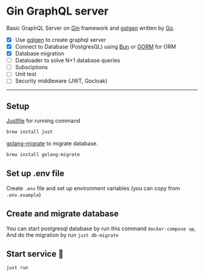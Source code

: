 # Gin GraphQL server

Basic GraphQL Server on [Gin](https://github.com/gin-gonic/gin) framework and [gqlgen](https://github.com/99designs/gqlgen) written by [Go](https://go.dev/).

- [x] Use [gqlgen](https://github.com/99designs/gqlgen) to create graphql server
- [x] Connect to Database (PostgresQL) using [Bun](https://bun.uptrace.dev/) or [GORM](https://gorm.io/) for ORM
- [x] Database migration
- [ ] Dataloader to solve N+1 database queries
- [ ] Subsciptions
- [ ] Unit test
- [ ] Security middleware (JWT, Gocloak)

---

## Setup

[Justfile](https://github.com/casey/just) for running command

```bash
brew install just
```

[golang-migrate](https://github.com/golang-migrate/migrate) to migrate database.

```bash
brew install golang-migrate
```

## Set up .env file

Create `.env` file and set up environment variables (you can copy from `.env.example`)

## Create and migrate database

You can start postgresql database by run this command `docker-compose up`,
And do the migration by run `just db-migrate`

## Start service 🚀

```bash
just run
```
